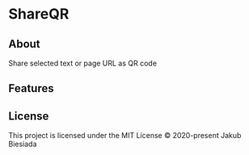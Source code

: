 # ShareQR

## About
Share selected text or page URL as QR code

## Features

## License
This project is licensed under the MIT License © 2020-present Jakub Biesiada
